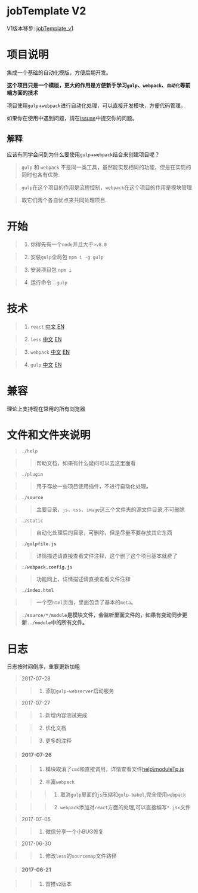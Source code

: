 # jobTemplate V2

V1版本移步: [jobTemplate_v1](https://github.com/zoeDylan/jobTemplate_v1)

# 项目说明

集成一个基础的自动化模版，方便后期开发。

**这个项目只是一个模版，更大的作用是方便新手学习`gulp`、`webpack`、`自动化`等前端方面的技术**

项目使用`gulp`+`webpack`进行自动化处理，可以直接开发模块，方便代码管理。

如果你在使用中遇到问题，请在[issuse](https://github.com/zoeDylan/jobTemplate/issues)中提交你的问题。

## 解释

应该有同学会问到为什么要使用`gulp`+`webpack`结合来创建项目呢？

> `gulp` 和 `webpack` 不是同一类工具，虽然能实现相同的功能，但是在实现的同时也各有优势.

> `gulp`在这个项目的作用是流程控制，`webpack`在这个项目的作用是模块管理

> 取它们两个各自优点来共同处理项目.

# 开始

> 1. 你得先有一个`node`并且大于`>v8.0`

> 2. 安装`gulp`全局包 `npm i -g gulp`

> 3. 安装项目包 `npm i`

> 4. 运行命令：`gulp`



# 技术

> 1. `react` [中文](https://react.bootcss.com/) [EN](https://facebook.github.io/react/)

> 2. `less` [中文](http://lesscss.cn/) [EN](http://lesscss.org/)

> 3. `webpack` [中文](https://doc.webpack-china.org/) [EN](http://webpack.github.io/)

> 4. `gulp` [中文](http://www.gulpjs.com.cn/) [EN](https://gulpjs.com/)

# 兼容

理论上支持现在常用的所有浏览器

# 文件和文件夹说明

> `./help`

>> 帮助文档，如果有什么疑问可以去这里面看

> `./plugin`

>> 用于存放一些项目使用插件，不进行自动化处理。

> **`./source`**

>> 主要目录，`js`、`css`、`image`这三个文件夹的源文件目录,不可删除

> `./static`

>> 自动化处理后的目录，可删除，但是尽量不要存放其它东西

> **`./gulpfile.js`**

>> 详情描述请直接查看文件注释，这个删了这个项目基本就费了

> **`./webpack.config.js`**

>> 功能同上，详情描述请直接查看文件注释

> **`./index.html`**

>> 一个空`html`页面，里面包含了基本的`meta`。

> **`./source/*/module`是模块文件，会监听里面文件的，如果有变动同步更新`../module`中的所有文件。**

# 日志

日志按时间倒序，重要更新加粗

> 2017-07-28

>> 1. 添加`gulp-webserver`启动服务

> 2017-07-27

>> 1. 新增内容测试完成

>> 2. 优化文档

>> 3. 更多的注释

> #### 2017-07-26

>> 1. 模块取消了`cmd`和直接调用，详情查看文件[help\moduleTp.js](./help/moduleTp.js)

>> 2. 丰富`webpack`

>>> 1. 取消`gulp`里面的`js`压缩和`gulp-babel`,完全使用`webpack`

>>> 2. `webpack`添加对`react`方面的处理,可以直接编写`*.jsx`文件

> 2017-07-05

>> 1. 微信分享一个小BUG修复

> 2017-06-30

>> 1. 修改`less`的`sourcemap`文件路径

> #### 2017-06-21

>> 1. 首推`V2`版本